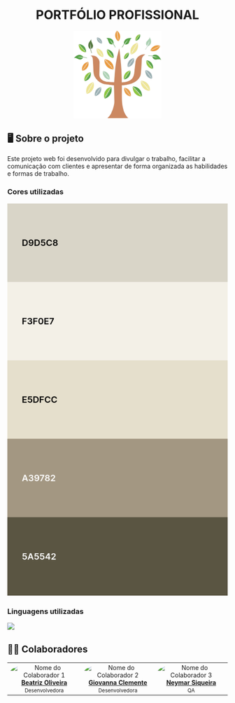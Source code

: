 <h1 align="center">PORTFÓLIO PROFISSIONAL</h1>
<div align="center">
<img src="site/projeto/assets/img/Logo_Camila-removebg-preview.png" width="200px">
</div>
<h2>🖥️ Sobre o projeto</h2>
<p>Este projeto web foi desenvolvido para divulgar o trabalho, facilitar a comunicação com clientes e apresentar de forma organizada as habilidades e formas de trabalho.</p>
<h3>Cores utilizadas</h3>
 <img src="site/paletaCores.png" width="600px">
<h3>Linguagens utilizadas</h3>
  <a href="https://skillicons.dev">
    <img src="https://skillicons.dev/icons?i=html,css,javascript" />
  </a>
<h2>🧑‍💻 Colaboradores</h2>
<table>
  <tr>
    <td align="center">
      <img src="https://github.com/beaxx.png" width="100px;" style="border-radius:50%;" alt="Nome do Colaborador 1"/>
      <br /><a href="https://github.com/beaxx"><b>Beatriz Oliveira</b></a>
      <br /><small>Desenvolvedora</small>
    </td>
    <td align="center">
      <img src="https://github.com/Gigiovh.png" width="100px;" style="border-radius:50%;" alt="Nome do Colaborador 2"/>
      <br /><a href="https://github.com/Gigiovh"><b>Giovanna Clemente</b></a>
      <br /><small>Desenvolvedora</small>
    </td>
    <td align="center">
      <img src="https://github.com/neymarsd.png" width="100px;" style="border-radius:50%;" alt="Nome do Colaborador 3"/>
      <br /><a href="https://github.com/neymarsd"><b>Neymar Siqueira</b></a>
      <br /><small>QA</small>
    </td>
  </tr>
</table>
